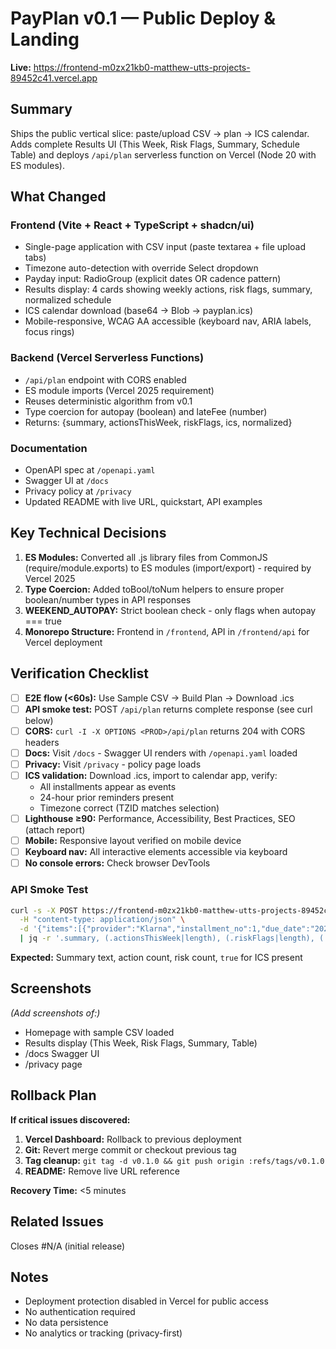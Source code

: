 # PayPlan v0.1 — Public Deploy & Landing

**Live:** https://frontend-m0zx21kb0-matthew-utts-projects-89452c41.vercel.app

## Summary

Ships the public vertical slice: paste/upload CSV → plan → ICS calendar. Adds complete Results UI (This Week, Risk Flags, Summary, Schedule Table) and deploys `/api/plan` serverless function on Vercel (Node 20 with ES modules).

## What Changed

### Frontend (Vite + React + TypeScript + shadcn/ui)
- Single-page application with CSV input (paste textarea + file upload tabs)
- Timezone auto-detection with override Select dropdown
- Payday input: RadioGroup (explicit dates OR cadence pattern)
- Results display: 4 cards showing weekly actions, risk flags, summary, normalized schedule
- ICS calendar download (base64 → Blob → payplan.ics)
- Mobile-responsive, WCAG AA accessible (keyboard nav, ARIA labels, focus rings)

### Backend (Vercel Serverless Functions)
- `/api/plan` endpoint with CORS enabled
- ES module imports (Vercel 2025 requirement)
- Reuses deterministic algorithm from v0.1
- Type coercion for autopay (boolean) and lateFee (number)
- Returns: {summary, actionsThisWeek, riskFlags, ics, normalized}

### Documentation
- OpenAPI spec at `/openapi.yaml`
- Swagger UI at `/docs`
- Privacy policy at `/privacy`
- Updated README with live URL, quickstart, API examples

## Key Technical Decisions

1. **ES Modules:** Converted all .js library files from CommonJS (require/module.exports) to ES modules (import/export) - required by Vercel 2025
2. **Type Coercion:** Added toBool/toNum helpers to ensure proper boolean/number types in API responses
3. **WEEKEND_AUTOPAY:** Strict boolean check - only flags when autopay === true
4. **Monorepo Structure:** Frontend in `/frontend`, API in `/frontend/api` for Vercel deployment

## Verification Checklist

- [ ] **E2E flow (<60s):** Use Sample CSV → Build Plan → Download .ics
- [ ] **API smoke test:** POST `/api/plan` returns complete response (see curl below)
- [ ] **CORS:** `curl -I -X OPTIONS <PROD>/api/plan` returns 204 with CORS headers
- [ ] **Docs:** Visit `/docs` - Swagger UI renders with `/openapi.yaml` loaded
- [ ] **Privacy:** Visit `/privacy` - policy page loads
- [ ] **ICS validation:** Download .ics, import to calendar app, verify:
  - All installments appear as events
  - 24-hour prior reminders present
  - Timezone correct (TZID matches selection)
- [ ] **Lighthouse ≥90:** Performance, Accessibility, Best Practices, SEO (attach report)
- [ ] **Mobile:** Responsive layout verified on mobile device
- [ ] **Keyboard nav:** All interactive elements accessible via keyboard
- [ ] **No console errors:** Check browser DevTools

### API Smoke Test

```bash
curl -s -X POST https://frontend-m0zx21kb0-matthew-utts-projects-89452c41.vercel.app/api/plan \
  -H "content-type: application/json" \
  -d '{"items":[{"provider":"Klarna","installment_no":1,"due_date":"2025-10-02","amount":45,"currency":"USD","autopay":true,"late_fee":7}],"paycheckDates":["2025-10-05","2025-10-19","2025-11-02"],"minBuffer":100,"timeZone":"America/New_York"}' \
  | jq -r '.summary, (.actionsThisWeek|length), (.riskFlags|length), (.ics|length>0)'
```

**Expected:** Summary text, action count, risk count, `true` for ICS present

## Screenshots

_(Add screenshots of:)_
- Homepage with sample CSV loaded
- Results display (This Week, Risk Flags, Summary, Table)
- /docs Swagger UI
- /privacy page

## Rollback Plan

**If critical issues discovered:**

1. **Vercel Dashboard:** Rollback to previous deployment
2. **Git:** Revert merge commit or checkout previous tag
3. **Tag cleanup:** `git tag -d v0.1.0 && git push origin :refs/tags/v0.1.0`
4. **README:** Remove live URL reference

**Recovery Time:** <5 minutes

## Related Issues

Closes #N/A (initial release)

## Notes

- Deployment protection disabled in Vercel for public access
- No authentication required
- No data persistence
- No analytics or tracking (privacy-first)